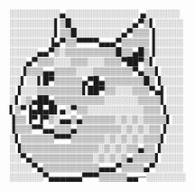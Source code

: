 ░░░░░░░░░▄░░░░░░░░░░░░░ ▄░░░░░░
░░░░░░░░▌▒█░░░░░░░░░░░▄▀▒▌░░░░░
░░░░░░░░▌▒▒█░░░░░░░░▄▀▒▒▒▐░░░░░
░░░░░░░▐▄▀▒▒▀▀▀▀▄▄▄▀▒▒▒▒▒▐░░░░░
░░░░░▄▄▀▒░▒▒▒▒▒▒▒▒▒█▒▒▄█▒▐░░░░░
░░░▄▀▒▒▒░░░▒▒▒░░░▒▒▒▀██▀▒▌░░░░░
░░▐▒▒▒▄▄▒▒▒▒░░░▒▒▒▒▒▒▒▀▄▒▒▌░░░░
░░▌░░▌█▀▒▒▒▒▒▄▀█▄▒▒▒▒▒▒▒█▒▐░░░░
░▐░░░▒▒▒▒▒▒▒▒▌██▀▒▒░░░▒▒▒▀▄▌░░░
░▌░▒▄██▄▒▒▒▒▒▒▒▒▒░░░░░░▒▒▒▒▌░░░
▌▒▀▐▄█▄█▌▄░▀▒▒░░░░░░░░░░▒▒▒▐░░░
▐▒▒▐▀▐▀▒░▄▄▒▄▒▒▒▒▒▒░▒░▒░▒▒▒▒▌░░
▐▒▒▒▀▀▄▄▒▒▒▄▒▒▒▒▒▒▒▒░▒░▒░▒▒▐░░░
░▌▒▒▒▒▒▒▀▀▀▒▒▒▒▒▒░▒░▒░▒░▒▒▒▌░░░
░▐▒▒▒▒▒▒▒▒▒▒▒▒▒▒░▒░▒░▒▒▄▒▒▐░░░░
░░▀▄▒▒▒▒▒▒▒▒▒▒▒░▒░▒░▒▄▒▒▒▒▌░░░░
░░░░▀▄▒▒▒▒▒▒▒▒▒▒▄▄▄▀▒▒▒▒▄▀░░░░░
░░░░░░▀▄▄▄▄▄▄▀▀▀▒▒▒▒▒▄▄—░░░░░░░

